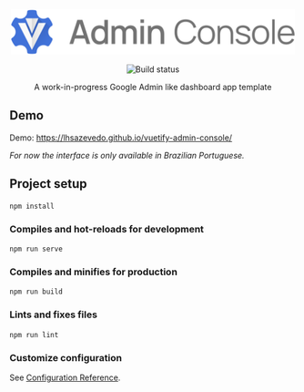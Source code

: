 <p align="center">
  <a href="#">
    <img src=".github/assets/logo.svg" alt="Vuetify Admin Console" width="500" />
  </a>
</p>
<p align="center">
  <img src="https://travis-ci.com/lhsazevedo/vuetify-admin-console.svg?branch=master" alt="Build status" />
</p>
<p align="center">A work-in-progress Google Admin like dashboard app template</p>

## Demo
Demo: https://lhsazevedo.github.io/vuetify-admin-console/

*For now the interface is only available in Brazilian Portuguese.*

## Project setup
```
npm install
```

### Compiles and hot-reloads for development
```
npm run serve
```

### Compiles and minifies for production
```
npm run build
```

### Lints and fixes files
```
npm run lint
```

### Customize configuration
See [Configuration Reference](https://cli.vuejs.org/config/).
